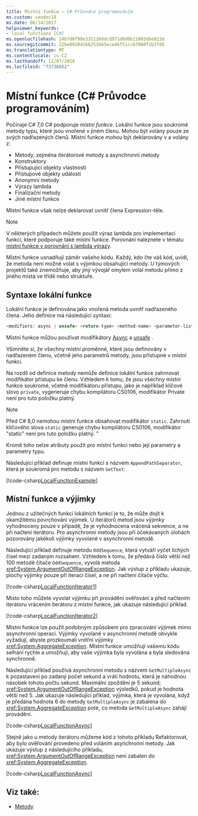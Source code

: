 ```yaml
---
title: Místní funkce – C# Průvodce programováním
ms.custom: seodec18
ms.date: 06/14/2017
helpviewer_keywords:
- local functions [C#]
ms.openlocfilehash: 24b7d6f98e331110ddcd971d0d0b21003dbe023d
ms.sourcegitcommit: 22be09204266253d45ece46f51cc6f080f2b3fd6
ms.translationtype: MT
ms.contentlocale: cs-CZ
ms.lasthandoff: 11/07/2019
ms.locfileid: "73736852"
---
```

# <a name="local-functions-c-programming-guide"></a>Místní funkce (C# Průvodce programováním)

Počínaje C# 7,0 C# podporuje *místní funkce*. Lokální funkce jsou soukromé metody typu, které jsou vnořené v jiném členu. Mohou být volány pouze ze svých nadřazených členů. Místní funkce mohou být deklarovány v a volány z:

- Metody, zejména iterátorové metody a asynchronní metody
- Konstruktory
- Přistupující objekty vlastnosti
- Přístupové objekty událostí
- Anonymní metody
- Výrazy lambda
- Finalizační metody
- Jiné místní funkce

Místní funkce však nelze deklarovat uvnitř člena Expression-těle.

> [!NOTE]
> V některých případech můžete použít výraz lambda pro implementaci funkcí, které podporuje také místní funkce. Porovnání naleznete v tématu [místní funkce v porovnání s lambda výrazy](../../local-functions-vs-lambdas.md).

Místní funkce usnadňují záměr vašeho kódu. Každý, kdo čte váš kód, uvidí, že metoda není možné volat s výjimkou obsahující metody. U týmových projektů také znemožňuje, aby jiný vývojář omylem volal metodu přímo z jiného místa ve třídě nebo struktuře.
 
## <a name="local-function-syntax"></a>Syntaxe lokální funkce

Lokální funkce je definována jako vnořená metoda uvnitř nadřazeného člena. Jeho definice má následující syntaxi:

```csharp
<modifiers: async | unsafe> <return-type> <method-name> <parameter-list>
```

Místní funkce můžou používat modifikátory [Async](../../language-reference/keywords/async.md) a [unsafe](../../language-reference/keywords/unsafe.md) . 

Všimněte si, že všechny místní proměnné, které jsou definovány v nadřazeném členu, včetně jeho parametrů metody, jsou přístupné v místní funkci. 

Na rozdíl od definice metody nemůže definice lokální funkce zahrnovat modifikátor přístupu ke členu. Vzhledem k tomu, že jsou všechny místní funkce soukromé, včetně modifikátoru přístupu, jako je například klíčové slovo `private`, vygeneruje chybu kompilátoru CS0106, modifikátor Private není pro tuto položku platný.

> [!NOTE]
> Před C# 8,0 nemohou místní funkce obsahovat modifikátor `static`. Zahrnutí klíčového slova `static` generuje chybu kompilátoru CS0106, modifikátor "static" není pro tuto položku platný. "

Kromě toho nelze atributy použít pro místní funkci nebo její parametry a parametry typu. 
 
Následující příklad definuje místní funkci s názvem `AppendPathSeparator`, která je soukromá pro metodu s názvem `GetText`:
   
[!code-csharp[LocalFunctionExample](~/samples/snippets/csharp/programming-guide/classes-and-structs/local-functions1.cs)]  
   
## <a name="local-functions-and-exceptions"></a>Místní funkce a výjimky

Jednou z užitečných funkcí lokálních funkcí je to, že může dojít k okamžitému povrchování výjimek. U iterátorů metod jsou výjimky vyhodnoceny pouze v případě, že je vyhodnocena vrácená sekvence, a ne při načtení iterátoru. Pro asynchronní metody jsou při očekávaných úlohách pozorovány jakékoli výjimky vyvolané v asynchronní metodě. 

Následující příklad definuje metodu `OddSequence`, která vytváří výčet lichých čísel mezi zadaným rozsahem. Vzhledem k tomu, že předává číslo větší než 100 metodě čítače `OddSequence`, vyvolá metoda <xref:System.ArgumentOutOfRangeException>. Jak výstup z příkladu ukazuje, plochy výjimky pouze při iteraci čísel, a ne při načtení čítače výčtu.

[!code-csharp[LocalFunctionIterator1](~/samples/snippets/csharp/programming-guide/classes-and-structs/local-functions-iterator1.cs)] 

Místo toho můžete vyvolat výjimku při provádění ověřování a před načtením iterátoru vrácením iterátoru z místní funkce, jak ukazuje následující příklad.

[!code-csharp[LocalFunctionIterator2](~/samples/snippets/csharp/programming-guide/classes-and-structs/local-functions-iterator2.cs)]

Místní funkce lze použít podobným způsobem pro zpracování výjimek mimo asynchronní operaci. Výjimky vyvolané v asynchronní metodě obvykle vyžadují, abyste prozkoumali vnitřní výjimky <xref:System.AggregateException>. Místní funkce umožňují vašemu kódu selhání rychle a umožňují, aby vaše výjimka byla vyvolána a byla sledována synchronně.

Následující příklad používá asynchronní metodu s názvem `GetMultipleAsync` k pozastavení po zadaný počet sekund a vrátí hodnotu, která je náhodnou násobek tohoto počtu sekund. Maximální zpoždění je 5 sekund; <xref:System.ArgumentOutOfRangeException> výsledků, pokud je hodnota větší než 5. Jak ukazuje následující příklad, výjimka, která je vyvolána, když je předána hodnota 6 do metody `GetMultipleAsync` je zabalena do <xref:System.AggregateException> poté, co metoda `GetMultipleAsync` zahájí provádění.

[!code-csharp[LocalFunctionAsync](~/samples/snippets/csharp/programming-guide/classes-and-structs/local-functions-async1.cs)] 

Stejně jako u metody iterátoru můžeme kód z tohoto příkladu Refaktorovat, aby bylo ověřování provedeno před voláním asynchronní metody. Jak ukazuje výstup z následujícího příkladu, <xref:System.ArgumentOutOfRangeException> není zabalen do <xref:System.AggregateException>.

[!code-csharp[LocalFunctionAsync](~/samples/snippets/csharp/programming-guide/classes-and-structs/local-functions-async2.cs)] 

## <a name="see-also"></a>Viz také:

- [Metody](methods.md)

